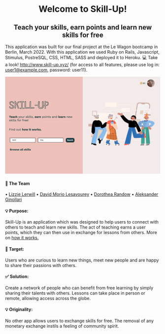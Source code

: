 <h1 align="center">Welcome to Skill-Up! </h1> 

<h2 align="center">Teach your skills, earn points and learn new skills for free</h2>

This application was built for our final project at the Le Wagon bootcamp in Berlin, March 2022. With this application we used Ruby on Rails, Javascript, Stimulus, PostreSQL, CSS, HTML, SASS and deployed it to Heroku. 💻 Take a look! http://www.skill-up.xyz/ (for access to all features, please use log in:
user1@example.com, password: user11).

![app screenshot](SkillUp.png)

<h4>🤝 The Team</h4>
• <a href="https://www.github.com/lizzie102938" target="_blank">Lizzie Lerwill</a>
• <a href="https://www.github.com/DavidML89" target="_blank">David Morio Lesavourey</a>
• <a href="https://www.github.com/thearandow" target="_blank">Dorothea Randow</a>
• <a href="https://www.github.com/AleksanderGjinollari" target="_blank">Aleksander Ginollari</a>

<h4>💡 Purpose:</h4>
Skill-Up is an application which was designed to help users to connect with others to teach and learn new skills. The act of teaching earns a user points, which they can then use in exchange for lessons from others. More on <a href="http://www.skill-up.xyz/how_it_works" target="_blank">how it works.</a>

<h4>🏹 Target:</h4>
Users who are curious to learn new things, meet new people and are happy to share their passions with others. 

<h4>✅  Solution:</h4>
Create a network of people who can benefit from free learning by simply sharing their talents with others. Lessons can take place in person or remote, allowing access across the globe.

<h4>💡 Originality:</h4>
No other app allows users to exchange skills for free. The removal of any monetary exchange instils a feeling of community spirit.

